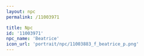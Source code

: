 ```yaml
---
layout: npc
permalink: /11003971

title: Npc
id: '11003971'
npc_name: 'Beatrice'
icon_url: 'portrait/npc/11003883_f_beatrice_p.png'
---
```


